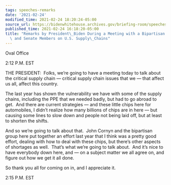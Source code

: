 ```yaml
---
tags: speeches-remarks
date: '2021-02-24'
modified_time: 2021-02-24 18:20:24-05:00
source_url: https://bidenwhitehouse.archives.gov/briefing-room/speeches-remarks/2021/02/24/remarks-by-president-biden-during-a-meeting-with-a-bipartisan-group-of-house-and-senate-members-on-u-s-supply-chains/
published_time: 2021-02-24 16:18:20-05:00
title: "Remarks by President\_Biden During a Meeting with a Bipartisan Group of House\
  \ and Senate Members on U.S. Supply\_Chains"
---
```

 
Oval Office

2:12 P.M. EST

THE PRESIDENT:  Folks, we’re going to have a meeting today to talk about
the critical supply chain — critical supply chain issues that we — that
affect us all, affect this country. 

The last year has shown the vulnerability we have with some of the
supply chains, including the PPE that we needed badly, but had to go
abroad to get.  And there are current strategies — and these little
chips here for automobiles, I didn’t realize how many billions of chips
are in here — but causing some lines to slow down and people not being
laid off, but at least to shorten the shifts.

And so we’re going to talk about that.  John Cornyn and the bipartisan
group here put together an effort last year that I think was a pretty
good effort, dealing with how to deal with these chips, but there’s
other aspects of shortages as well.  That’s what we’re going to talk
about.  And it’s nice to have everybody down here, and — on a subject
matter we all agree on, and figure out how we get it all done.

So thank you all for coming on in, and I appreciate it.

2:15 P.M. EST
